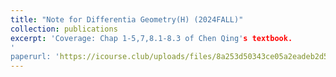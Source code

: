 ```yaml
---
title: "Note for Differentia Geometry(H) (2024FALL)"
collection: publications
excerpt: 'Coverage: Chap 1-5,7,8.1-8.3 of Chen Qing's textbook.
'
paperurl: 'https://icourse.club/uploads/files/8a253d50343ce05a2eadeb2d50f0404d45df63b5.pdf'
---
```


